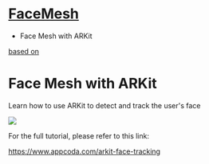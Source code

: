 # [FaceMesh](https://github.com/mobilelabclass-itp/07-Face-Mesh)

- Face Mesh with ARKit

[based on](https://github.com/appcoda/Face-Mesh)

# Face Mesh with ARKit
 Learn how to use ARKit to detect and track the user's face

![](facial-recognition-1.png)

For the full tutorial, please refer to this link:

https://www.appcoda.com/arkit-face-tracking
